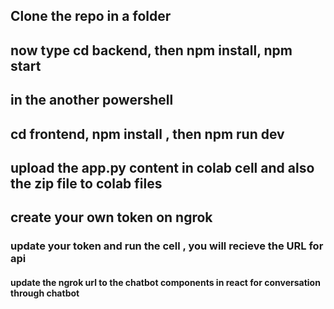## Clone the repo in a folder
## now type cd backend, then npm install,  npm start

## in the another powershell 
## cd frontend, npm install , then npm run dev


## upload the app.py content in colab cell and also the zip file to colab files

## create your own token on ngrok 

### update your token and run the cell , you will recieve the URL for api 
#### update the ngrok url to the chatbot components in react for conversation through chatbot
